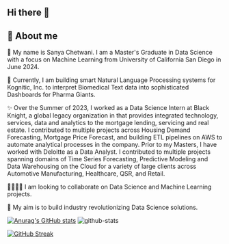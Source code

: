 ## Hi there 👋


## 🔭 About me

🌱 My name is Sanya Chetwani. I am a Master's Graduate in Data Science with a focus on Machine Learning from University of California San Diego in June 2024.

💼 Currently, I am building smart Natural Language Processing systems for Kognitic, Inc. to interpret Biomedical Text data into sophisticated Dashboards for Pharma Giants.

✨ Over the Summer of 2023, I worked as a Data Science Intern at Black Knight, a global legacy organization in that provides integrated technology, services, data and analytics to the mortgage lending, servicing and real estate. I contributed to multiple projects across Housing Demand Forecasting, Mortgage Price Forecast, and building ETL pipelines on AWS to automate analytical processes in the company. Prior to my Masters, I have worked with Deloitte as a Data Analyst. I contributed to multiple projects spanning domains of Time Series Forecasting, Predictive Modeling and Data Warehousing on the Cloud for a variety of large clients across Automotive Manufacturing, Healthcare, QSR, and Retail.

🫱🏻‍🫲🏽 I am looking to collaborate on Data Science and Machine Learning projects.

💬 My aim is to build industry revolutionizing Data Science solutions.

[![Anurag's GitHub stats](https://github-readme-stats.vercel.app/api?username=sanyacodes)](https://github.com/anuraghazra/github-readme-stats)
![github-stats](https://stats.hyo.dev/api/github-stats-advanced?login=sanyacodes)

[![GitHub Streak](https://github-readme-streak-stats.herokuapp.com/?user=sanyacodes&theme=dark)](https://git.io/streak-stats)
<!--
**SanyaCodes/SanyaCodes** is a ✨ _special_ ✨ repository because its `README.md` (this file) appears on your GitHub profile.

Here are some ideas to get you started:

- 🔭 I’m currently working on ...
- 🌱 I’m currently learning ...
- 👯 I’m looking to collaborate on ...
- 🤔 I’m looking for help with ...
- 💬 Ask me about ...
- 📫 How to reach me: ...
- 😄 Pronouns: ...
- ⚡ Fun fact: ...
-->
